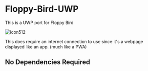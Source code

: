 # Floppy-Bird-UWP
This is a UWP port for Floppy Bird

![icon512](https://github.com/user-attachments/assets/2bb22125-37d0-43be-beda-2e1d3aa32df7)


This does require an internet connection to use since it's a webpage displayed like an app. (much like a PWA)


## No Dependencies Required

